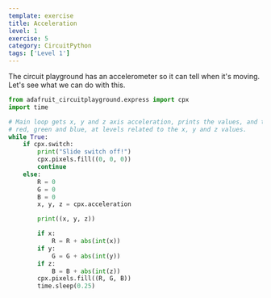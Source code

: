 ```yaml
---
template: exercise
title: Acceleration
level: 1
exercise: 5
category: CircuitPython
tags: ['Level 1']
---
```


The circuit playground has an accelerometer so it can tell when it's moving. Let's see what we can do with this.

```python
from adafruit_circuitplayground.express import cpx
import time

# Main loop gets x, y and z axis acceleration, prints the values, and turns on
# red, green and blue, at levels related to the x, y and z values.
while True:
    if cpx.switch:
        print("Slide switch off!")
        cpx.pixels.fill((0, 0, 0))
        continue
    else:
        R = 0
        G = 0
        B = 0
        x, y, z = cpx.acceleration

        print((x, y, z))

        if x:
            R = R + abs(int(x))
        if y:
            G = G + abs(int(y))
        if z:
            B = B + abs(int(z))
        cpx.pixels.fill((R, G, B))
        time.sleep(0.25)
```
